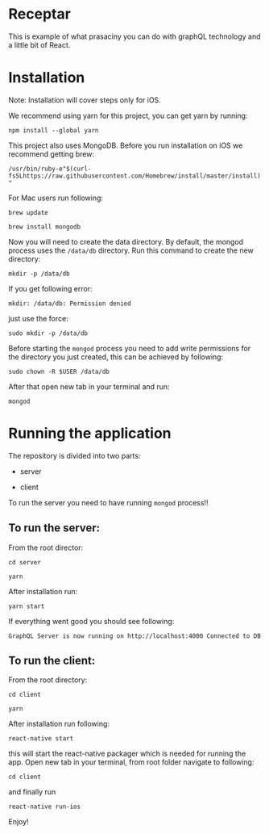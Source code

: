 # Receptar

This is example of what prasaciny you can do with graphQL technology and a little bit of React.

# Installation

Note: Installation will cover steps only for iOS.

We recommend using yarn for this project, you can get yarn by running:

`npm install --global yarn`

This project also uses MongoDB. Before you run installation on iOS we recommend getting brew:

`/usr/bin/ruby-e"$(curl-fsSLhttps://raw.githubusercontent.com/Homebrew/install/master/install)"`

For Mac users run following:

`brew update`

`brew install mongodb`

Now you will need to create the data directory. By default, the mongod process uses the `/data/db` directory. Run this command to create the new directory:

`mkdir -p /data/db`

If you get following error:

`mkdir: /data/db: Permission denied`

just use the force:

`sudo mkdir -p /data/db`

Before starting the `mongod` process you need to add write permissions for the directory you just created, this can be achieved by following:

`sudo chown -R $USER /data/db`

After that open new tab in your terminal and run:

`mongod`


# Running the application
The repository is divided into two parts:
  * server

  * client

To run the server you need to have running `mongod` process!!
## To run the server:
From the root director:

`cd server`

`yarn`

After installation run:

`yarn start`

If everything went good you should see following:

`GraphQL Server is now running on http://localhost:4000
Connected to DB`

## To run the client:
From the root directory:

`cd client`

`yarn`

After installation run following:

`react-native start`

this will start the react-native packager which is needed for running the app. Open new tab in your terminal, from root folder navigate to following:

`cd client`

and finally run

`react-native run-ios`

Enjoy!

